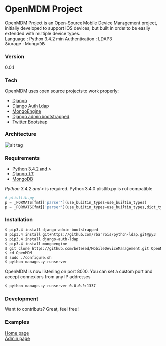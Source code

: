 # OpenMDM Project

OpenMDM Project is an Open-Source Mobile Device Management project, initially developed to support iOS devices, but built in order to be easily extended with multiple device types.  
Language : Python 3.4.2 min
Authentication : LDAP3  
Storage : MongoDB  

### Version

0.0.1

### Tech

OpenMDM uses open source projects to work properly:

* [Django](https://www.djangoproject.com/)  
* [Django Auth Ldap](https://pypi.python.org/pypi/django-auth-ldap/1.2.5)
* [MongoEngine](https://pypi.python.org/pypi/mongoengine/0.8.7)
* [Django admin bootstrapped](https://pypi.python.org/pypi/django-admin-bootstrapped/)
* [Twitter Bootstrap](http://twitter.github.com/bootstrap/)  

### Architecture

![alt tag](http://hackndo.com/archi.jpg) 

### Requirements

* [Python 3.4.2 and >](https://www.python.org/downloads/release/python-343/)
* [Django 1.7](https://docs.djangoproject.com/fr/1.7/topics/install/)
* [MongoDB](https://www.mongodb.org/)  

_Python 3.4.2 and >_ is required. Python 3.4.0 plistlib.py is not compatible
```python
# plistlib.py
p = _FORMATS[fmt]['parser'](use_builtin_types=use_builtin_types)                      # 3.4.0 -> Error
p = _FORMATS[fmt]['parser'](use_builtin_types=use_builtin_types,dict_type=dict_type)  # 3.4.2 -> Success
```

### Installation


```sh
$ pip3.4 install django-admin-bootstrapped
$ pip3.4 install git+https://github.com/rbarrois/python-ldap.git@py3
$ pip3.4 install django-auth-ldap
$ pip3.4 install mongoengine
$ git clone https://github.com/betezed/MobileDeviceManagement.git OpenMDM
$ cd OpenMDM
$ sudo ./configure.sh
$ python manage.py runserver
```
OpenMDM is now listening on port 8000.
You can set a custom port and accept connexions from any IP addresses

```sh
$ python manage.py runserver 0.0.0.0:1337
```


### Development

Want to contribute? Great, feel free !


### Examples

[Home page](http://hackndo.com:8000)  
[Admin page](http://hackndo.com:8000/admin/)

